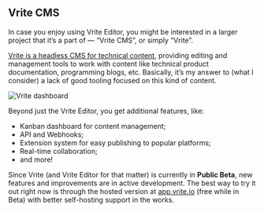 ## Vrite CMS

In case you enjoy using Vrite Editor, you might be interested in a larger project that it’s a part of — “Vrite CMS”, or simply “Vrite”.

[Vrite is a headless CMS for technical content](https://vrite.io/), providing editing and management tools to work with content like technical product documentation, programming blogs, etc. Basically, it’s my answer to (what I consider) a lack of good tooling focused on this kind of content.

![Vrite dashboard](https://assets.vrite.io/6409e82d7dfc74cef7a72e0d/2vZXejDOz1ef-GxPUeDWl.png)

Beyond just the Vrite Editor, you get additional features, like:

- Kanban dashboard for content management;
- API and Webhooks;
- Extension system for easy publishing to popular platforms;
- Real-time collaboration;
- and more!

Since Vrite (and Vrite Editor for that matter) is currently in **Public Beta**, new features and improvements are in active development. The best way to try it out right now is through the hosted version at [app.vrite.io](https://app.vrite.io/) (free while in Beta) with better self-hosting support in the works.
